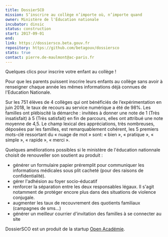 ```yaml
---
title: DossierSCO
mission: S’inscrire au collège n’importe où, n’importe quand
owner: Ministère de l'Éducation nationale
incubator: dinsic
status: construction
start: 2017-09-01
end:
link: https://dossiersco.beta.gouv.fr
repository: https://github.com/betagouv/dossiersco
stats: true
contact: pierre.de-maulmont@ac-paris.fr
---
```

Quelques clics pour inscrire votre enfant au collège !


Pour que les parents puissent inscrire leurs enfants au collège sans avoir à renseigner chaque année les mêmes informations déjà connues de l'Education Nationale.


Sur les 751 élèves de 4 collèges qui ont bénéficiés de l’expérimentation en juin 2018, le taux de recours au service numérique a été de 98%.
Les familles ont plébiscité la démarche : invitées à donner une note de 1 (Très insatisfait) à 5 (Très satisfait) en fin de parcours, elles ont attribué
une note moyenne de 4,5. Le champ lexical des appréciations, très nombreuses, déposées par les familles, est
remarquablement cohérent, les 5 premiers mots-clé ressortant du « nuage de mot » sont: « bien », « pratique »,
« simple », « rapide », « merci ».

Quelques améliorations possibles si le ministère de l'éducation nationnale choisit de renouveller son soutient au produit :
- générer un formulaire papier préremplit pour communiquer les informations médicales sous plit cacheté (pour des raisons de confidentialité).
- gérer l'adhésion au foyer socio-éducatif
- renforcer la séparation entre les deux responsables légaux. Il s'agit notamment de protéger encore plus dans des situations de violence conjugale.
- augmenter les taux de recouvrement des quotients familiaux (campagnes de sms...)
- générer un meilleur courrier d'invitation des familles à se connecter au site

DossierSCO est un produit de la startup [Open Académie](https://openacademie.beta.gouv.fr).
